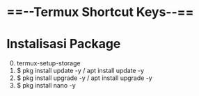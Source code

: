 # ==--Termux Shortcut Keys--==
# Instalisasi Package
0) termux-setup-storage
1) $ pkg install update -y / apt install update -y
2) $ pkg install upgrade -y / apt install upgrade -y
3) $ pkg install nano -y
